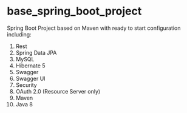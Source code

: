 # base_spring_boot_project

Spring Boot Project based on Maven with ready to start configuration including:

1. Rest
2. Spring Data JPA
3. MySQL
4. Hibernate 5
5. Swagger
6. Swagger UI
7. Security
8. OAuth 2.0 (Resource Server only)
9. Maven
10. Java 8
